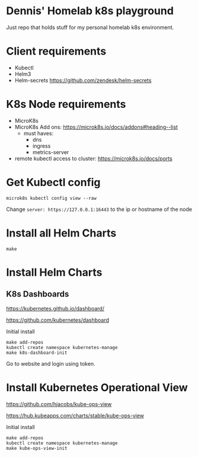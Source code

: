 # Dennis' Homelab k8s playground
Just repo that holds stuff for my personal homelab k8s environment.

# Client requirements
- Kubectl
- Helm3
- Helm-secrets https://github.com/zendesk/helm-secrets

# K8s Node requirements
- MicroK8s
- MicroK8s Add ons: https://microk8s.io/docs/addons#heading--list
    - must haves:
        - dns
        - ingress
        - metrics-server
- remote kubectl access to cluster: https://microk8s.io/docs/ports

# Get Kubectl config
```microk8s kubectl config view --raw```

Change `server: https://127.0.0.1:16443` to the ip or hostname of the node

# Install all Helm Charts
```
make
```

# Install Helm Charts
## K8s Dashboards
https://kubernetes.github.io/dashboard/

https://github.com/kubernetes/dashboard

Initial install
```
make add-repos
kubectl create namespace kubernetes-manage
make k8s-dashboard-init
```

Go to website and login using token.

# Install Kubernetes Operational View
https://github.com/hjacobs/kube-ops-view

https://hub.kubeapps.com/charts/stable/kube-ops-view

Initial install
```
make add-repos
kubectl create namespace kubernetes-manage
make kube-ops-view-init
```
